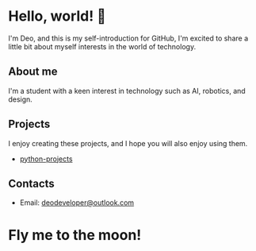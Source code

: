 # Hello, world! 👋
I'm Deo, and this is my self-introduction for GitHub, I'm excited to share a little bit about myself interests in the world of technology.

## About me
I'm a student with a keen interest in technology such as AI, robotics, and design.

## Projects
I enjoy creating these projects, and I hope you will also enjoy using them.
- [python-projects](https://github.com/deodeveloper1/python-projects)

## Contacts
- Email: deodeveloper@outlook.com

# Fly me to the moon!
